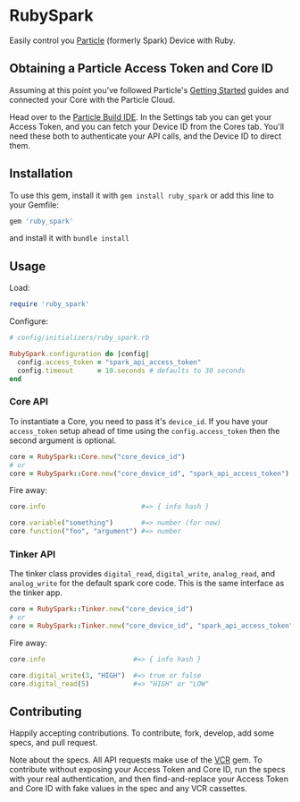 # RubySpark

Easily control you [Particle](http://particle.io) (formerly Spark) Device with Ruby.

## Obtaining a Particle Access Token and Core ID

Assuming at this point you've followed Particle's [Getting Started](http://docs.particle.io/#/start) guides and connected your Core with the Particle Cloud.

Head over to the [Particle Build IDE](https://www.particle.io/build). In the Settings tab you can get your Access Token, and you can fetch your Device ID from the Cores tab. You'll need these both to authenticate your API calls, and the Device ID to direct them.

## Installation

To use this gem, install it with `gem install ruby_spark` or add this line to your Gemfile:

```ruby
gem 'ruby_spark'
```

and install it with `bundle install`

## Usage

Load:

```ruby
require 'ruby_spark'
```

Configure:

```ruby
# config/initializers/ruby_spark.rb

RubySpark.configuration do |config|
  config.access_token = "spark_api_access_token"
  config.timeout      = 10.seconds # defaults to 30 seconds
end
```

### Core API

To instantiate a Core, you need to pass it's `device_id`. If you have your `access_token` setup ahead of time using the `config.access_token` then the second argument is optional.

```ruby
core = RubySpark::Core.new("core_device_id")
# or
core = RubySpark::Core.new("core_device_id", "spark_api_access_token")
```

Fire away:

```ruby
core.info                        #=> { info hash }

core.variable("something")       #=> number (for now)
core.function("foo", "argument") #=> number
```

### Tinker API

The tinker class provides `digital_read`, `digital_write`, `analog_read`, and `analog_write` for the default spark core code. This is the same interface as the tinker app.

```ruby
core = RubySpark::Tinker.new("core_device_id")
# or
core = RubySpark::Tinker.new("core_device_id", "spark_api_access_token")
```

Fire away:

```ruby
core.info                      #=> { info hash }

core.digital_write(3, "HIGH")  #=> true or false
core.digital_read(5)           #=> "HIGH" or "LOW"
```

## Contributing

Happily accepting contributions. To contribute, fork, develop, add some specs, and pull request.

Note about the specs. All API requests make use of the [VCR](https://github.com/vcr/vcr) gem. To contribute without exposing your Access Token and Core ID, run the specs with your real authentication, and then find-and-replace your Access Token and Core ID with fake values in the spec and any VCR cassettes.
